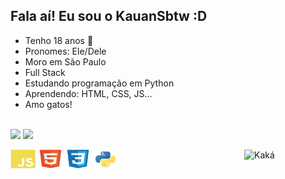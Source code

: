 ## Fala aí! Eu sou o KauanSbtw :D

- Tenho 18 anos 💍
- Pronomes: Ele/Dele
- Moro em São Paulo
- Full Stack
- Estudando programação em Python
- Aprendendo: HTML, CSS, JS...
- Amo gatos!

##
<div>
  <img align="center" height="180em" src="https://github-readme-stats.vercel.app/api?username=KauanSbtw&show_icons=true&theme=blue_navy"/>
  <img align="center" height="180em" src="https://github-readme-stats.vercel.app/api/top-langs/?username=KauanSbtw&show_icons=true&theme=blue_navy&layout=compact"/>
</div>

<div style="display: inline_block"><br>
  <img align="center" alt="Kaká-Js" height="30" width="40" src="https://raw.githubusercontent.com/devicons/devicon/master/icons/javascript/javascript-plain.svg">
  <img align="center" alt="Kaká-HTML" height="30" width="40" src="https://raw.githubusercontent.com/devicons/devicon/master/icons/html5/html5-original.svg">
  <img align="center" alt="Kaká-CSS" height="30" width="40" src="https://raw.githubusercontent.com/devicons/devicon/master/icons/css3/css3-original.svg">
  <img align="center" alt="Kaká-Python" height="30" width="40" src="https://raw.githubusercontent.com/devicons/devicon/master/icons/python/python-original.svg">
  <img align="right" alt="Kaká" height="120" width="130" src="https://camo.githubusercontent.com/ed0394673e97d66c3182317970fdacb00c0faa4cbf9d298f80f39951ec837a28/68747470733a2f2f6172742e6e6766696c65732e636f6d2f696d616765732f323931373030302f323931373234395f616464696e67766f69645f616e696d6174696f6e2d617474656d70742e6769663f6631363730383039323739">
</div>




